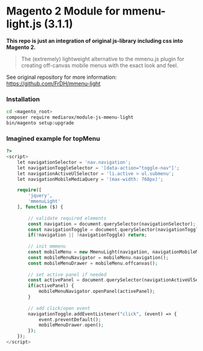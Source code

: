 # Magento 2 Module for mmenu-light.js (3.1.1)

**This repo is just an integration of original js-library including css into Magento 2.**

> The (extremely) lightweight alternative to the mmenu.js plugin for creating off-canvas mobile menus with the exact look and feel.

See original repository for more information: https://github.com/FrDH/mmenu-light

### Installation

```bash
cd <magento_root>
composer require mediarox/module-js-mmenu-light
bin/magento setup:upgrade
```
### Imagined example for topMenu

```php
?>
<script>
    let navigationSelector = 'nav.navigation';
    let navigationToggleSelector = '[data-action="toggle-nav"]';
    let navigationActiveUlSelector = 'li.active > ul.submenu';
    let navigationMobileMediaQuery = '(max-width: 768px)';

    require([
        'jquery',
        'mmenuLight'
    ], function ($) {
    
        // validate required elements
        const navigation = document.querySelector(navigationSelector);
        const navigationToggle = document.querySelector(navigationToggleSelector);
        if(!navigation || !navigationToggle) return;
        
        // init mmmenu
        const mobileMenu = new MmenuLight(navigation, navigationMobileMediaQuery);
        const mobileMenuNavigator = mobileMenu.navigation();
        const mobileMenuDrawer = mobileMenu.offcanvas();
        
        // set active panel if needed
        const activePanel = document.querySelector(navigationActiveUlSelector);
        if(activePanel) {
            mobileMenuNavigator.openPanel(activePanel);
        }
        
        // add click/open event
        navigationToggle.addEventListener("click", (event) => {
            event.preventDefault();
            mobileMenuDrawer.open();
        });
    });
</script>
```